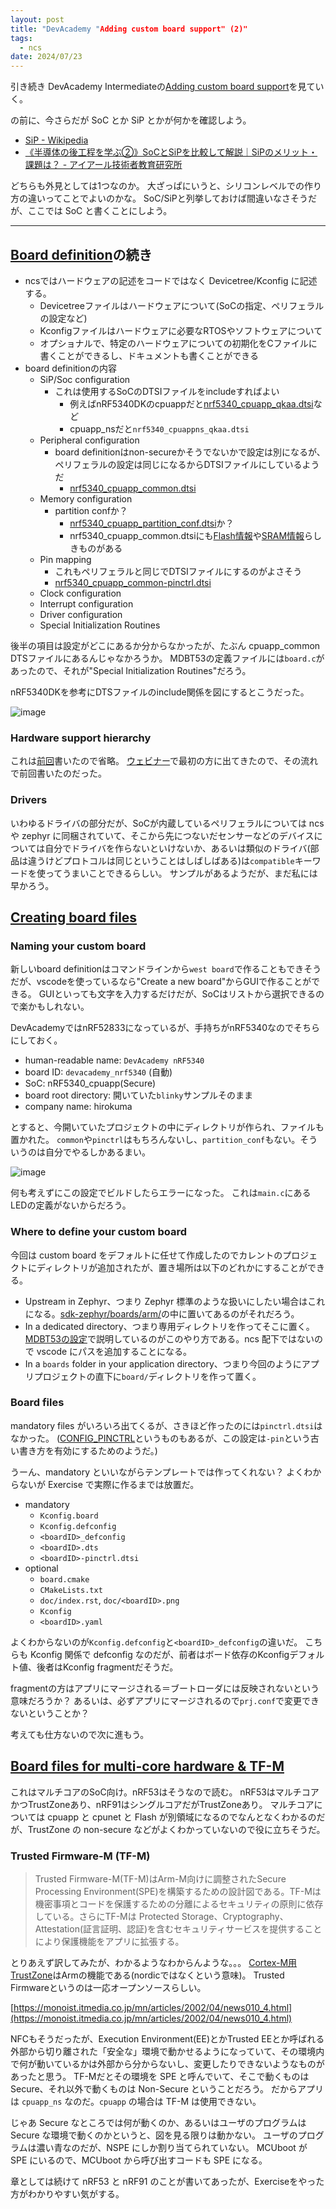 ```yaml
---
layout: post
title: "DevAcademy "Adding custom board support" (2)"
tags:
  - ncs
date: 2024/07/23
---
```


引き続き DevAcademy Intermediateの[Adding custom board support](https://academy.nordicsemi.com/courses/nrf-connect-sdk-intermediate/lessons/lesson-3-adding-custom-board-support/)を見ていく。

の前に、今さらだが SoC とか SiP とかが何かを確認しよう。

* [SiP - Wikipedia](https://ja.wikipedia.org/wiki/SiP)
* [《半導体の後工程を学ぶ②》SoCとSiPを比較して解説｜SiPのメリット・課題は？ - アイアール技術者教育研究所](https://engineer-education.com/semiconductor_back-end-process02_soc-sip/)

どちらも外見としては1つなのか。
大ざっぱにいうと、シリコンレベルでの作り方の違いってことでよいのかな。
SoC/SiPと列挙しておけば間違いなさそうだが、ここでは SoC と書くことにしよう。

----

## [Board definition](https://academy.nordicsemi.com/courses/nrf-connect-sdk-intermediate/lessons/lesson-3-adding-custom-board-support/topic/board-definition/)の続き

* ncsではハードウェアの記述をコードではなく Devicetree/Kconfig に記述する。
  * Devicetreeファイルはハードウェアについて(SoCの指定、ペリフェラルの設定など)
  * Kconfigファイルはハードウェアに必要なRTOSやソフトウェアについて
  * オプショナルで、特定のハードウェアについての初期化をCファイルに書くことができるし、ドキュメントも書くことができる
* board definitionの内容
  * SiP/Soc configuration
    * これは使用するSoCのDTSIファイルをincludeすればよい
      * 例えばnRF5340DKのcpuappだと[nrf5340_cpuapp_qkaa.dtsi](https://github.com/nrfconnect/sdk-zephyr/blob/v3.5.99-ncs1-1/boards/arm/nrf5340dk_nrf5340/nrf5340dk_nrf5340_cpuapp.dts#L8)など
      * cpuapp_nsだと`nrf5340_cpuappns_qkaa.dtsi`
  * Peripheral configuration
    * board definitionはnon-secureかそうでないかで設定は別になるが、ペリフェラルの設定は同じになるからDTSIファイルにしているようだ
      * [nrf5340_cpuapp_common.dtsi](https://github.com/nrfconnect/sdk-zephyr/blob/v3.5.99-ncs1-1/boards/arm/nrf5340dk_nrf5340/nrf5340_cpuapp_common.dtsi)
  * Memory configuration
    * partition confか？
      * [nrf5340_cpuapp_partition_conf.dtsi](https://github.com/nrfconnect/sdk-zephyr/blob/v3.5.99-ncs1-1/boards/arm/nrf5340dk_nrf5340/nrf5340_cpuapp_partition_conf.dtsi)か？
      * nrf5340_cpuapp_common.dtsiにも[Flash情報](https://github.com/nrfconnect/sdk-zephyr/blob/v3.5.99-ncs1-1/boards/arm/nrf5340dk_nrf5340/nrf5340_cpuapp_common.dtsi#L225-L254)や[SRAM情報](https://github.com/nrfconnect/sdk-zephyr/blob/v3.5.99-ncs1-1/boards/arm/nrf5340dk_nrf5340/nrf5340_cpuapp_common.dtsi#L265-L284)らしきものがある
  * Pin mapping
    * これもペリフェラルと同じでDTSIファイルにするのがよさそう
    * [nrf5340_cpuapp_common-pinctrl.dtsi](https://github.com/nrfconnect/sdk-zephyr/blob/v3.5.99-ncs1-1/boards/arm/nrf5340dk_nrf5340/nrf5340_cpuapp_common-pinctrl.dtsi)
  * Clock configuration
  * Interrupt configuration
  * Driver configuration
  * Special Initialization Routines

後半の項目は設定がどこにあるか分からなかったが、たぶん cpuapp_common DTSファイルにあるんじゃなかろうか。
MDBT53の定義ファイルには`board.c`があったので、それが"Special Initialization Routines"だろう。

nRF5340DKを参考にDTSファイルのinclude関係を図にするとこうだった。

![image](20240723a-1.png)

### Hardware support hierarchy

これは[前回](./20240722-da.md)書いたので省略。
[ウェビナー](https://view-su3.highspot.com/viewer/653a5c88991f1996435e1672)で最初の方に出てきたので、その流れで前回書いたのだった。

### Drivers

いわゆるドライバの部分だが、SoCが内蔵しているペリフェラルについては ncs や zephyr に同梱されていて、そこから先につないだセンサーなどのデバイスについては自分でドライバを作らないといけないか、あるいは類似のドライバ(部品は違うけどプロトコルは同じということはしばしばある)は`compatible`キーワードを使ってうまいことできるらしい。
サンプルがあるようだが、まだ私には早かろう。

## [Creating board files](https://academy.nordicsemi.com/courses/nrf-connect-sdk-intermediate/lessons/lesson-3-adding-custom-board-support/topic/creating-board-files/)

### Naming your custom board

新しいboard definitionはコマンドラインから`west board`で作ることもできそうだが、vscodeを使っているなら"Create a new board"からGUIで作ることができる。
GUIといっても文字を入力するだけだが、SoCはリストから選択できるので楽かもしれない。

DevAcademyではnRF52833になっているが、手持ちがnRF5340なのでそちらにしておく。

* human-readable name: `DevAcademy nRF5340`
* board ID: `devacademy_nrf5340` (自動)
* SoC: nRF5340_cpuapp(Secure)
* board root directory: 開いていた`blinky`サンプルそのまま
* company name: hirokuma

とすると、今開いていたプロジェクトの中にディレクトリが作られ、ファイルも置かれた。
`common`や`pinctrl`はもちろんないし、`partition_conf`もない。そういうのは自分でやるしかあるまい。

![image](20240723a-2.png)

何も考えずにこの設定でビルドしたらエラーになった。
これは`main.c`にあるLEDの定義がないからだろう。

### Where to define your custom board

今回は custom board をデフォルトに任せて作成したのでカレントのプロジェクトにディレクトリが追加されたが、置き場所は以下のどれかにすることができる。

* Upstream in Zephyr、つまり Zephyr 標準のような扱いにしたい場合はこれになる。[sdk-zephyr/boards/arm/](https://github.com/nrfconnect/sdk-zephyr/tree/v3.5.99-ncs1-1/boards/arm)の中に置いてあるのがそれだろう。
* In a dedicated directory、つまり専用ディレクトリを作ってそこに置く。[MDBT53の設定](https://144lab.kibe.la/shared/entries/467b2482-2346-4c3e-8e0f-28d7403de2b9#sdk%E3%81%AE%E3%82%A4%E3%83%B3%E3%82%B9%E3%83%88%E3%83%BC%E3%83%AB%E3%81%A8vscode%E3%81%AE%E8%A8%AD%E5%AE%9A)で説明しているのがこのやり方である。ncs 配下ではないので vscode にパスを追加することになる。
* In a `boards` folder in your application directory、つまり今回のようにアプリプロジェクトの直下に`board/`ディレクトリを作って置く。

### Board files

mandatory files がいろいろ出てくるが、さきほど作ったのには`pinctrl.dtsi`はなかった。
([CONFIG_PINCTRL](https://docs.nordicsemi.com/bundle/ncs-latest/page/nrf/config_and_build/configuring_app/hardware/pin_control.html#migration_of_the_devicetree_files)というものもあるが、この設定は`-pin`という古い書き方を有効にするためのようだ。)

うーん、mandatory といいながらテンプレートでは作ってくれない？
よくわからないが Exercise で実際に作るまでは放置だ。

* mandatory
  * `Kconfig.board`
  * `Kconfig.defconfig`
  * `<boardID>_defconfig`
  * `<boardID>.dts`
  * `<boardID>-pinctrl.dtsi`
* optional
  * `board.cmake`
  * `CMakeLists.txt`
  * `doc/index.rst`, `doc/<boardID>.png`
  * `Kconfig`
  * `<boardID>.yaml`

よくわからないのが`Kconfig.defconfig`と`<boardID>_defconfig`の違いだ。
こちらも Kconfig 関係で defconfig なのだが、前者はボード依存のKconfigデフォルト値、後者はKconfig fragmentだそうだ。

fragmentの方はアプリにマージされる＝ブートローダには反映されないという意味だろうか？
あるいは、必ずアプリにマージされるので`prj.conf`で変更できないということか？

考えても仕方ないので次に進もう。

## [Board files for multi-core hardware & TF-M](https://academy.nordicsemi.com/courses/nrf-connect-sdk-intermediate/lessons/lesson-3-adding-custom-board-support/topic/board-files-for-multi-core-hardware-tf-m/)

これはマルチコアのSoC向け。nRF53はそうなので読む。
nRF53はマルチコアかつTrustZoneあり、nRF91はシングルコアだがTrustZoneあり。
マルチコアについては cpuapp と cpunet と Flash が別領域になるのでなんとなくわかるのだが、TrustZone の non-secure などがよくわかっていないので役に立ちそうだ。

### Trusted Firmware-M (TF-M)

> Trusted Firmware-M(TF-M)はArm-M向けに調整されたSecure Processing Environment(SPE)を構築するための設計図である。TF-Mは機密事項とコードを保護するための分離によるセキュリティの原則に依存している。さらにTF-Mは Protected Storage、Cryptography、Attestation(証言証明、認証)を含むセキュリティサービスを提供することにより保護機能をアプリに拡張する。

とりあえず訳してみたが、わかるようなわからんような。。。
[Cortex-M用TrustZone](https://www.arm.com/ja/technologies/trustzone-for-cortex-m)はArmの機能である(nordicではなくという意味)。
Trusted Firmwareというのは一応オープンソースらしい。

[https://monoist.itmedia.co.jp/mn/articles/2002/04/news010_4.html](https://monoist.itmedia.co.jp/mn/articles/2002/04/news010_4.html)

NFCもそうだったが、Execution Environment(EE)とかTrusted EEとか呼ばれる外部から切り離された「安全な」環境で動かせるようになっていて、その環境内で何が動いているかは外部から分からないし、変更したりできないようなものがあったと思う。
TF-Mだとその環境を SPE と呼んでいて、そこで動くものは Secure、それ以外で動くものは Non-Secure ということだろう。
だからアプリは `cpuapp_ns` なのだ。`cpuapp` の場合は TF-M は使用できない。

じゃあ Secure なところでは何が動くのか、あるいはユーザのプログラムは Secure な環境で動くのかというと、図を見る限りは動かない。
ユーザのプログラムは濃い青なのだが、NSPE にしか割り当てられていない。
MCUboot が SPE にいるので、MCUboot から呼び出すコードも SPE になる。

章としては続けて nRF53 と nRF91 のことが書いてあったが、Exerciseをやった方がわかりやすい気がする。
